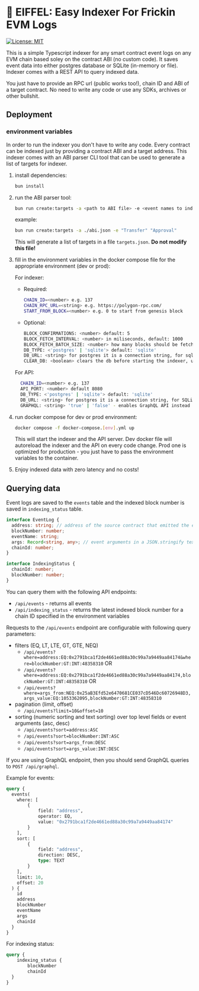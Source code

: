 # 🗼 EIFFEL: Easy Indexer For Frickin EVM Logs

[![License: MIT](https://img.shields.io/badge/License-MIT-yellow.svg)](https://opensource.org/licenses/MIT)

This is a simple Typescript indexer for any smart contract event logs on any EVM chain based soley on the contract ABI (no custom code). It saves event data into either postgres database or SQLite (in-memory or file). Indexer comes with a REST API to query indexed data.

You just have to provide an RPC url (public works too!), chain ID and ABI of a target contract. No need to write any code or use any SDKs, archives or other bullshit.

## Deployment

### environment variables

In order to run the indexer you don't have to write any code. Every contract can be indexed just by providing a contract ABI and a target address. This indexer comes with an ABI parser CLI tool that can be used to generate a list of targets for indexer.

1. install dependencies:

   ```bash
   bun install
   ```

2. run the ABI parser tool:

   ```bash
   bun run create:targets -a <path to ABI file> -e <event names to index separated by space>
   ```

   example:

   ```bash
   bun run create:targets -a ./abi.json -e "Transfer" "Approval"
   ```

   This will generate a list of targets in a file `targets.json`. **Do not modify this file!**

3. fill in the environment variables in the docker compose file for the appropriate environment (dev or prod):

   For indexer:

   - Required:

     ```bash
     CHAIN_ID=<number> e.g. 137
     CHAIN_RPC_URL=<string> e.g. https://polygon-rpc.com/
     START_FROM_BLOCK=<number> e.g. 0 to start from genesis block
     ```

   - Optional:

     ```bash
     BLOCK_CONFIRMATIONS: <number> default: 5
     BLOCK_FETCH_INTERVAL: <number> in miliseconds, default: 1000
     BLOCK_FETCH_BATCH_SIZE: <number> how many blocks should be fetched in a single batch request, default: 1000
     DB_TYPE: <'postgres' | 'sqlite'> default: 'sqlite'
     DB_URL: <string> for postgres it is a connection string, for sqlite it is a file name,  default: 'events.db' (for SQLite)
     CLEAR_DB: <boolean> clears the db before starting the indexer, usefull for development, default: false
     ```

   For API:

   ```bash
     CHAIN_ID=<number> e.g. 137
     API_PORT: <number> default 8080
     DB_TYPE: <'postgres' | 'sqlite'> default: 'sqlite'
     DB_URL: <string> for postgres it is a connection string, for SQLite it can be a path to the file or in-memory specifier ('memory') default: 'events.db' (for SQLite).
     GRAPHQL: <string> 'true' | 'false' - enables GraphQL API instead of rest
   ```

4. run docker compose for dev or prod environment:

   ```bash
   docker compose -f docker-compose.[env].yml up
   ```

   This will start the indexer and the API server. Dev docker file will autoreload the indexer and the API on every code change. Prod one is optimized for production - you just have to pass the environment variables to the container.

5. Enjoy indexed data with zero latency and no costs!

## Querying data

Event logs are saved to the `events` table and the indexed block number is saved in `indexing_status` table.

```ts
interface EventLog {
  address: string; // address of the source contract that emitted the event
  blockNumber: number;
  eventName: string;
  args: Record<string, any>; // event arguments in a JSON.stringify text
  chainId: number;
}

interface IndexingStatus {
  chainId: number;
  blockNumber: number;
}
```

You can query them with the following API endpoints:

- `/api/events` - returns all events
- `/api/indexing_status` - returns the latest indexed block number for a chain ID specified in the environment variables

Requests to the `/api/events` endpoint are configurable with following query parameters:

- filters (EQ, LT, LTE, GT, GTE, NEQ)
  - `/api/events?where=address:EQ:0x2791bca1f2de4661ed88a30c99a7a9449aa84174&where=blockNumber:GT:INT:48358310`
  OR
  - `/api/events?where=address:EQ:0x2791bca1f2de4661ed88a30c99a7a9449aa84174,blockNumber:GT:INT:48358310`
  OR 
  - `/api/events?where=args_from:NEQ:0x25aB3Efd52e6470681CE037cD546Dc60726948D3,args_value:EQ:1053362095,blockNumber:GT:INT:48358310`
- pagination (limit, offset)
  - `/api/events?limit=10&offset=10`
- sorting (numeric sorting and text sorting) over top level fields or event arguments (asc, desc)
  - `/api/events?sort=address:ASC`
  - `/api/events?sort=blockNumber:INT:ASC`
  - `/api/events?sort=args_from:DESC`
  - `/api/events?sort=args_value:INT:DESC`

If you are using GraphQL endpoint, then you should send GraphQL queries to `POST /api/graphql`.

Example for events:
```graphql
query {
  events(
    where: [
        {
            field: "address",
            operator: EQ,
            value: "0x2791bca1f2de4661ed88a30c99a7a9449aa84174"
        }
    ],
    sort: [
        {
            field: "address",
            direction: DESC,
            type: TEXT
        }
    ],
    limit: 10,
    offset: 20
  ) {
    id
    address
    blockNumber
    eventName
    args
    chainId
  }
}
```

For indexing status:

```graphql
query {
    indexing_status {
        blockNumber
        chainId
  }
}
```